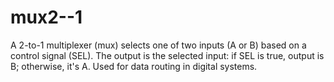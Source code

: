 # mux2--1
A 2-to-1 multiplexer (mux) selects one of two inputs (A or B) based on a control signal (SEL). The output is the selected input: if SEL is true, output is B; otherwise, it's A. Used for data routing in digital systems.
